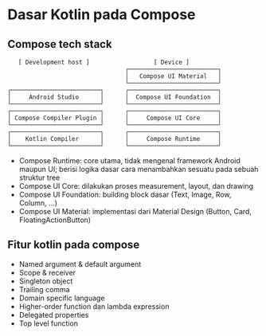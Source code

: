 # Dasar Kotlin pada Compose

## Compose tech stack

```text
   [ Development host ]                  [ Device ]
                                 ┌─────────────────────────┐
                                 │   Compose UI Material   │
                                 └─────────────────────────┘
┌─────────────────────────┐      ┌─────────────────────────┐
│     Android Studio      │      │  Compose UI Foundation  │
└─────────────────────────┘      └─────────────────────────┘
┌─────────────────────────┐      ┌─────────────────────────┐
│ Compose Compiler Plugin │      │     Compose UI Core     │
└─────────────────────────┘      └─────────────────────────┘
┌─────────────────────────┐      ┌─────────────────────────┐
│    Kotlin Compiler      │      │     Compose Runtime     │
└─────────────────────────┘      └─────────────────────────┘

```

- Compose Runtime: core utama, tidak mengenal framework Android maupun UI; berisi logika dasar cara menambahkan sesuatu pada sebuah struktur tree
- Compose UI Core: dilakukan proses measurement, layout, dan drawing
- Compose UI Foundation: building block dasar (Text, Image, Row, Column, ...)
- Compose UI Material: implementasi dari Material Design (Button, Card, FloatingActionButton)

## Fitur kotlin pada compose

- Named argument & default argument
- Scope & receiver
- Singleton object
- Trailing comma
- Domain specific language
- Higher-order function dan lambda expression
- Delegated properties
- Top level function
